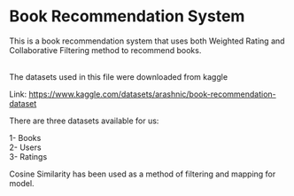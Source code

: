 <h1>Book Recommendation System</h1>
This is a book recommendation system that uses both Weighted Rating and Collaborative Filtering method to recommend books.<br><br>

The datasets used in this file were downloaded from kaggle

Link: https://www.kaggle.com/datasets/arashnic/book-recommendation-dataset

There are three datasets available for us:

1- Books<br>
2- Users<br>
3- Ratings<br>

Cosine Similarity has been used as a method of filtering and mapping for model.
